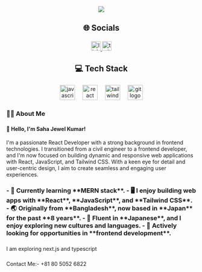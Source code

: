 <div align="center">
  <img height="" src="https://i.ibb.co/M5Pg0Lwb/Saha-Jewel-Kumar.jpg"  />
</div>

###

<h2 align="center">🌐 Socials</h2>

###

<div align="center">
  <a href="https://www.linkedin.com/in/sahajewelkumar/" target="_blank">
    <img src="https://img.shields.io/static/v1?message=LinkedIn&logo=linkedin&label=&color=0077B5&logoColor=white&labelColor=&style=for-the-badge" height="25" alt="linkedin logo"  />
  </a>
  <a href="https://x.com/sahaJewelkumar" target="_blank">
    <img src="https://img.shields.io/static/v1?message=Twitter&logo=twitter&label=&color=1DA1F2&logoColor=white&labelColor=&style=for-the-badge" height="25" alt="twitter logo"  />
  </a>
</div>

###

<h2 align="center">💻 Tech Stack</h2>

###

<div align="center">
  <img src="https://img.shields.io/badge/JavaScript-F7DF1E?logo=javascript&logoColor=black&style=for-the-badge" height="40" alt="javascript logo"  />
  <img width="12" />
  <img src="https://img.shields.io/badge/React-61DAFB?logo=react&logoColor=black&style=for-the-badge" height="40" alt="react logo"  />
  <img width="12" />
  <img src="https://img.shields.io/badge/Tailwind CSS-06B6D4?logo=tailwindcss&logoColor=black&style=for-the-badge" height="40" alt="tailwindcss logo"  />
  <img width="12" />
  <img src="https://img.shields.io/badge/Git-F05032?logo=git&logoColor=white&style=for-the-badge" height="40" alt="git logo"  />
</div>

###

<h3 align="left">👩‍💻  About Me</h3>

###
<h4>👋 Hello, I'm Saha Jewel Kumar!</h4>
<p align="left">I'm a passionate React Developer with a strong background in frontend technologies. I transitioned from a civil engineer to a frontend developer, and I'm now focused on building dynamic and responsive web applications with React, JavaScript, and Tailwind CSS. With a keen eye for detail and user-centric design, I aim to create seamless and engaging user experiences.

###

<h3 align="left">- 🌱 Currently learning **MERN stack**.
- 🖥️ I enjoy building web apps with **React**, **JavaScript**, and **Tailwind CSS**.
- 🌏 Originally from **Bangladesh**, now based in **Japan** for the past **8 years**.
- 📝 Fluent in **Japanese**, and I enjoy exploring new cultures and languages.
- 💼 Actively looking for opportunities in **frontend development**.</h3>

###

<p align="left">I am exploring next.js and typescript</p>

###
###

<p align="left">Contact Me:- +81 80 5052 6822 </p>

###
